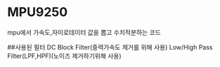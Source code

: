 # MPU9250
mpu에서 가속도,자이로데이터 값을 뽑고 수치적분하는 코드


##사용된 필터
DC Block Filter(중력가속도 제거를 위해 사용)
Low/High Pass Filter(LPF,HPF)(노이즈 제거하기위해 사용)

